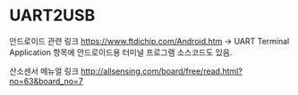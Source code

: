 # UART2USB

안드로이드 관련 링크
https://www.ftdichip.com/Android.htm
-> UART Terminal Application 항목에 안드로이드용 터미널 프로그램 소스코드도 있음.


산소센서 메뉴얼 링크
http://allsensing.com/board/free/read.html?no=63&board_no=7
